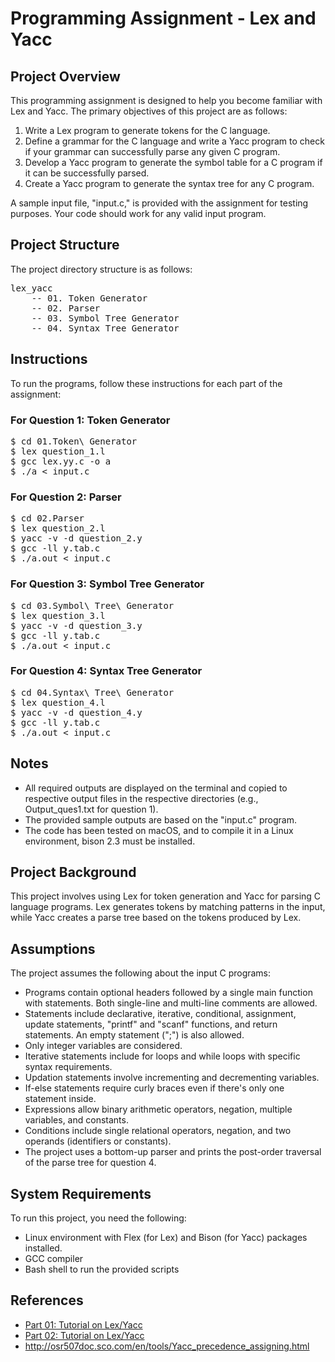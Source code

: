 <!DOCTYPE html>
<html>
<head>
  <title>Programming Assignment Readme</title>
</head>
<body>
<h1>Programming Assignment - Lex and Yacc</h1>
<h2>Project Overview</h2>
<p>This programming assignment is designed to help you become familiar with Lex and Yacc. The primary objectives of this project are as follows:</p>
<ol>
  <li>Write a Lex program to generate tokens for the C language.</li>
  <li>Define a grammar for the C language and write a Yacc program to check if your grammar can successfully parse any given C program.</li>
  <li>Develop a Yacc program to generate the symbol table for a C program if it can be successfully parsed.</li>
  <li>Create a Yacc program to generate the syntax tree for any C program.</li>
</ol>
<p>A sample input file, "input.c," is provided with the assignment for testing purposes. Your code should work for any valid input program.</p>
<h2>Project Structure</h2>
<p>The project directory structure is as follows:</p>
<pre>
lex_yacc
    -- 01. Token Generator
    -- 02. Parser
    -- 03. Symbol Tree Generator
    -- 04. Syntax Tree Generator
</pre>
<h2>Instructions</h2>
<p>To run the programs, follow these instructions for each part of the assignment:</p>
<h3>For Question 1: Token Generator</h3>
<pre>
$ cd 01.Token\ Generator
$ lex question_1.l
$ gcc lex.yy.c -o a
$ ./a < input.c
</pre>
<h3>For Question 2: Parser</h3>
<pre>
$ cd 02.Parser
$ lex question_2.l
$ yacc -v -d question_2.y
$ gcc -ll y.tab.c
$ ./a.out < input.c
</pre>
<h3>For Question 3: Symbol Tree Generator</h3>
<pre>
$ cd 03.Symbol\ Tree\ Generator
$ lex question_3.l
$ yacc -v -d question_3.y
$ gcc -ll y.tab.c
$ ./a.out < input.c
</pre>
<h3>For Question 4: Syntax Tree Generator</h3>
<pre>
$ cd 04.Syntax\ Tree\ Generator
$ lex question_4.l
$ yacc -v -d question_4.y
$ gcc -ll y.tab.c
$ ./a.out < input.c
</pre>
<h2>Notes</h2>
<ul>
  <li>All required outputs are displayed on the terminal and copied to respective output files in the respective directories (e.g., Output_ques1.txt for question 1).</li>
  <li>The provided sample outputs are based on the "input.c" program.</li>
  <li>The code has been tested on macOS, and to compile it in a Linux environment, bison 2.3 must be installed.</li>
</ul>
<h2>Project Background</h2>
<p>This project involves using Lex for token generation and Yacc for parsing C language programs. Lex generates tokens by matching patterns in the input, while Yacc creates a parse tree based on the tokens produced by Lex.</p>
<h2>Assumptions</h2>
<p>The project assumes the following about the input C programs:</p>
<ul>
  <li>Programs contain optional headers followed by a single main function with statements. Both single-line and multi-line comments are allowed.</li>
  <li>Statements include declarative, iterative, conditional, assignment, update statements, "printf" and "scanf" functions, and return statements. An empty statement (";") is also allowed.</li>
  <li>Only integer variables are considered.</li>
  <li>Iterative statements include for loops and while loops with specific syntax requirements.</li>
  <li>Updation statements involve incrementing and decrementing variables.</li>
  <li>If-else statements require curly braces even if there's only one statement inside.</li>
  <li>Expressions allow binary arithmetic operators, negation, multiple variables, and constants.</li>
  <li>Conditions include single relational operators, negation, and two operands (identifiers or constants).</li>
  <li>The project uses a bottom-up parser and prints the post-order traversal of the parse tree for question 4.</li>
</ul>
<h2>System Requirements</h2>
<p>To run this project, you need the following:</p>
<ul>
  <li>Linux environment with Flex (for Lex) and Bison (for Yacc) packages installed.</li>
  <li>GCC compiler</li>
  <li>Bash shell to run the provided scripts</li>
</ul>
<h2>References</h2>
<ul>
  <li><a href="#">Part 01: Tutorial on Lex/Yacc</a></li>
  <li><a href="#">Part 02: Tutorial on Lex/Yacc</a></li>
  <li><a href="#">http://osr507doc.sco.com/en/tools/Yacc_precedence_assigning.html</a></li>
</ul>
</body>
</html>
